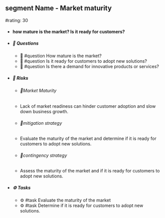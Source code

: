 ## segment Name - Market maturity
#rating: 30
- #### how mature is the market? Is it ready for customers?
- ##### 💭 Questions
  - 💭 #question How mature is the market?
  - 💭 #question Is it ready for customers to adopt new solutions?
  - 💭 #question Is there a demand for innovative products or services?
- ##### 🚨 Risks

  - ###### 🚨Market Maturity
  - Lack of market readiness can hinder customer adoption and slow down business growth.
  - ###### 🚨mitigation strategy
  - Evaluate the maturity of the market and determine if it is ready for customers to adopt new solutions.
  - ###### 🚨contingency strategy
  - Assess the maturity of the market and if it is ready for customers to adopt new solutions.
- ##### ⚙️ Tasks
  - ⚙️ #task Evaluate the maturity of the market
  - ⚙️ #task  Determine if it is ready for customers to adopt new solutions.


